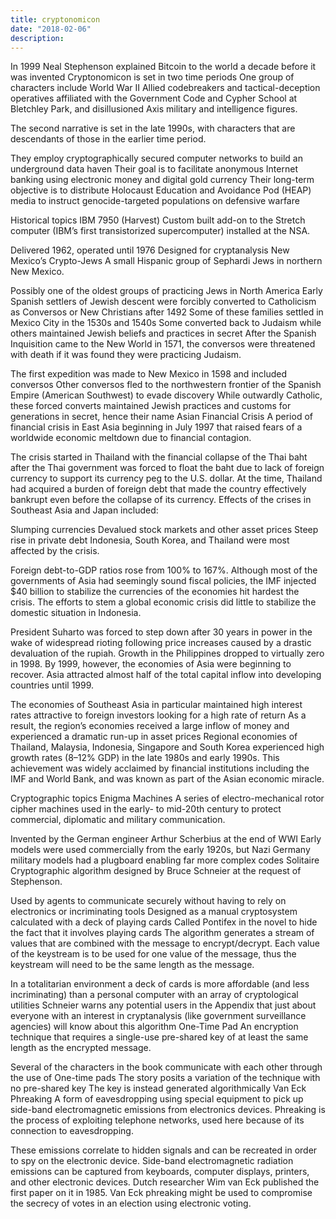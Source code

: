 ```yaml
---
title: cryptonomicon
date: "2018-02-06"
description: 
---
```


In 1999 Neal Stephenson explained Bitcoin to the world a decade before it was invented
Cryptonomicon is set in two time periods
One group of characters include World War II Allied codebreakers and tactical-deception operatives affiliated with the Government Code and Cypher School at Bletchley Park, and disillusioned Axis military and intelligence figures.

The second narrative is set in the late 1990s, with characters that are descendants of those in the earlier time period.

They employ cryptographically secured computer networks to build an underground data haven
Their goal is to facilitate anonymous Internet banking using electronic money and digital gold currency
Their long-term objective is to distribute Holocaust Education and Avoidance Pod (HEAP) media to instruct genocide-targeted populations on defensive warfare

Historical topics
IBM 7950 (Harvest)
Custom built add-on to the Stretch computer (IBM’s first transistorized supercomputer) installed at the NSA.

Delivered 1962, operated until 1976
Designed for cryptanalysis
New Mexico’s Crypto-Jews
A small Hispanic group of Sephardi Jews in northern New Mexico.

Possibly one of the oldest groups of practicing Jews in North America
Early Spanish settlers of Jewish descent were forcibly converted to Catholicism as Conversos or New Christians after 1492
Some of these families settled in Mexico City in the 1530s and 1540s
Some converted back to Judaism while others maintained Jewish beliefs and practices in secret
After the Spanish Inquisition came to the New World in 1571, the conversos were threatened with death if it was found they were practicing Judaism.

The first expedition was made to New Mexico in 1598 and included conversos
Other conversos fled to the northwestern frontier of the Spanish Empire (American Southwest) to evade discovery
While outwardly Catholic, these forced converts maintained Jewish practices and customs for generations in secret, hence their name
Asian Financial Crisis
A period of financial crisis in East Asia beginning in July 1997 that raised fears of a worldwide economic meltdown due to financial contagion.

The crisis started in Thailand with the financial collapse of the Thai baht after the Thai government was forced to float the baht due to lack of foreign currency to support its currency peg to the U.S. dollar.
At the time, Thailand had acquired a burden of foreign debt that made the country effectively bankrupt even before the collapse of its currency.
Effects of the crises in Southeast Asia and Japan included:

Slumping currencies
Devalued stock markets and other asset prices
Steep rise in private debt
Indonesia, South Korea, and Thailand were most affected by the crisis.

Foreign debt-to-GDP ratios rose from 100% to 167%.
Although most of the governments of Asia had seemingly sound fiscal policies, the IMF injected $40 billion to stabilize the currencies of the economies hit hardest the crisis.
The efforts to stem a global economic crisis did little to stabilize the domestic situation in Indonesia.

President Suharto was forced to step down after 30 years in power in the wake of widespread rioting following price increases caused by a drastic devaluation of the rupiah.
Growth in the Philippines dropped to virtually zero in 1998. By 1999, however, the economies of Asia were beginning to recover.
Asia attracted almost half of the total capital inflow into developing countries until 1999.

The economies of Southeast Asia in particular maintained high interest rates attractive to foreign investors looking for a high rate of return
As a result, the region’s economies received a large inflow of money and experienced a dramatic run-up in asset prices
Regional economies of Thailand, Malaysia, Indonesia, Singapore and South Korea experienced high growth rates (8–12% GDP) in the late 1980s and early 1990s. This achievement was widely acclaimed by financial institutions including the IMF and World Bank, and was known as part of the Asian economic miracle.

 

Cryptographic topics
Enigma Machines
A series of electro-mechanical rotor cipher machines used in the early- to mid-20th century to protect commercial, diplomatic and military communication.

Invented by the German engineer Arthur Scherbius at the end of WWI
Early models were used commercially from the early 1920s, but Nazi Germany military models had a plugboard enabling far more complex codes
Solitaire
Cryptographic algorithm designed by Bruce Schneier at the request of Stephenson.

Used by agents to communicate securely without having to rely on electronics or incriminating tools
Designed as a manual cryptosystem calculated with a deck of playing cards
Called Pontifex in the novel to hide the fact that it involves playing cards
The algorithm generates a stream of values that are combined with the message to encrypt/decrypt. Each value of the keystream is to be used for one value of the message, thus the keystream will need to be the same length as the message.

In a totalitarian environment a deck of cards is more affordable (and less incriminating) than a personal computer with an array of cryptological utilities
Schneier warns any potential users in the Appendix that just about everyone with an interest in cryptanalysis (like government surveillance agencies) will know about this algorithm
One-Time Pad
An encryption technique that requires a single-use pre-shared key of at least the same length as the encrypted message.

Several of the characters in the book communicate with each other through the use of One-time pads
The story posits a variation of the technique with no pre-shared key
The key is instead generated algorithmically
Van Eck Phreaking
A form of eavesdropping using special equipment to pick up side-band electromagnetic emissions from electronics devices. Phreaking is the process of exploiting telephone networks, used here because of its connection to eavesdropping.

These emissions correlate to hidden signals and can be recreated in order to spy on the electronic device.
Side-band electromagnetic radiation emissions can be captured from keyboards, computer displays, printers, and other electronic devices.
Dutch researcher Wim van Eck published the first paper on it in 1985.
Van Eck phreaking might be used to compromise the secrecy of votes in an election using electronic voting.